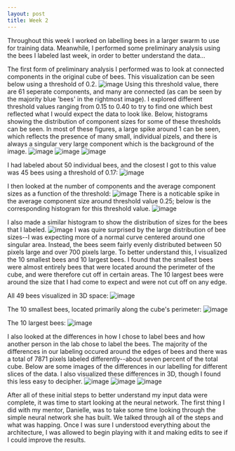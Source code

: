 ```yaml
---
layout: post
title: Week 2
---
```


Throughout this week I worked on labelling bees in a larger swarm to use for training data. Meanwhile, I performed some preliminary analysis using the bees I labeled last week, in order to better understand the data...

The first form of preliminary analysis I performed was to look at connected components in the original cube of bees. This visualization can be seen below using a threshold of 0.2.
![image](https://github.com/Nina-mvH/Nina-mvH.github.io/assets/133538278/785c3890-9873-4292-926a-0faedf53857e)
Using this threshold value, there are 61 seperate components, and many are connected (as can be seen by the majority blue 'bees' in the rightmost image). I explored different threshold values ranging from 0.15 to 0.40 to try to find one which best reflected what I would expect the data to look like. Below, histograms showing the distribution of component sizes for some of these thresholds can be seen. In most of these figures, a large spike around 1 can be seen, which reflects the presence of many small, individual pizels, and there is always a singular very large component which is the background of the image.
![image](https://github.com/Nina-mvH/Nina-mvH.github.io/assets/133538278/3c8fee2d-ef20-40c2-a6cc-17aab04bfb3e)
![image](https://github.com/Nina-mvH/Nina-mvH.github.io/assets/133538278/3f67373b-acc6-4697-a885-c918b4519d41)
![image](https://github.com/Nina-mvH/Nina-mvH.github.io/assets/133538278/b2f0193f-19b3-45fc-958b-da04901120be)

I had labeled about 50 individual bees, and the closest I got to this value was 45 bees using a threshold of 0.17: 
![image](https://github.com/Nina-mvH/Nina-mvH.github.io/assets/133538278/8cc9e84e-7b67-4da6-8c89-ef9f4112639e)

I then looked at the number of components and the average component sizes as a function of the threshold:
![image](https://github.com/Nina-mvH/Nina-mvH.github.io/assets/133538278/3db0140b-0f2a-47db-8de6-435f41a07d2e)
There is a noticable spike in the average component size around threshold value 0.25; below is the corresponding histogram for this threshold value.
![image](https://github.com/Nina-mvH/Nina-mvH.github.io/assets/133538278/d1190425-df04-4c91-a31a-c3fe55a591b4)

I also made a similar histogram to show the distribution of sizes for the bees that I labeled.
![image](https://github.com/Nina-mvH/Nina-mvH.github.io/assets/133538278/2cb2a7f5-4a89-407d-accc-052b30e7149e)
I was quire surprised by the large distribution of bee sizes--I was expecting more of a normal curve centered around one singular area. Instead, the bees seem fairly evenly distributed between 50 pixels large and over 700 pixels large. To better understand this, I visualized the 10 smallest bees and 10 largest bees. I found that the smallest bees were almost entirely bees that were located around the perimeter of the cube, and were therefore cut off in certain areas. The 10 largest bees were around the size that I had come to expect and were not cut off on any edge. 

All 49 bees visualized in 3D space:
![image](https://github.com/Nina-mvH/Nina-mvH.github.io/assets/133538278/fd39bfa6-1c2f-4347-b42b-247df09c04c3)

The 10 smallest bees, located primarily along the cube's perimeter:
![image](https://github.com/Nina-mvH/Nina-mvH.github.io/assets/133538278/cf3bd95d-8925-4c22-88dd-f1e01d3beae9)

The 10 largest bees:
![image](https://github.com/Nina-mvH/Nina-mvH.github.io/assets/133538278/8024961c-b338-4062-8ad5-af673617faed)

I also looked at the differences in how I chose to label bees and how another person in the lab chose to label the bees. The majority of the differences in our labeling occured around the edges of bees and there was a total of 7871 pixels labeled differently--about seven percent of the total cube. Below are some images of the differences in our labelling for different slices of the data. I also visualized these differences in 3D, though I found this less easy to decipher. 
![image](https://github.com/Nina-mvH/Nina-mvH.github.io/assets/133538278/f21686cc-bd89-48fa-99c1-f77a82b96442)
![image](https://github.com/Nina-mvH/Nina-mvH.github.io/assets/133538278/66fc7501-f60e-4d63-bf4e-9d42062a04ef)
![image](https://github.com/Nina-mvH/Nina-mvH.github.io/assets/133538278/f6814102-facc-44f4-b6a0-29d3bd61090b)

After all of these initial steps to better understand my input data were complete, it was time to start looking at the neural network. The first thing I did with my mentor, Danielle, was to take some time looking through the simple neural network she has built. We talked through all of the steps and what was happing. Once I was sure I understood everything about the architecture, I was allowed to begin playing with it and making edits to see if I could improve the results.
